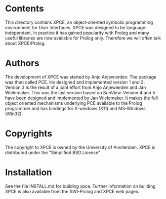 # Contents

This directory contains XPCE, an   object-oriented  symbolic programming
environment   for   User   Interfaces.   XPCE   was   designed   to   be
language-independant. In practice it has   gained popularity with Prolog
and many useful libraries are now   available for Prolog only. Therefore
we will often talk about XPCE/Prolog.


# Authors

The development of XPCE was started by Anjo Anjewierden. The package was
then called PCE. He designed and implemented  version 1 and 2. Version 3
is  the  result  of  a  joint  effort  from  Anjo  Anjewierden  and  Jan
Wielemaker. This was the last version based  on SunView. Version 4 and 5
have been designed and implemented by Jan  Wielemaker. It makes the full
object oriented mechanisms  underlying  PCE   available  to  the  Prolog
programmer and has bindings for X-windows (X11) and MS-Windows (Win32).


# Copyrights

The copyright to XPCE is owned by   the University of Amsterdam. XPCE is
distributed under the "Simplified BSD License"


# Installation

See the file INSTALL.md  for  building   xpce.  Further  information  on
building XPCE is also available from the SWI-Prolog and XPCE web pages.
